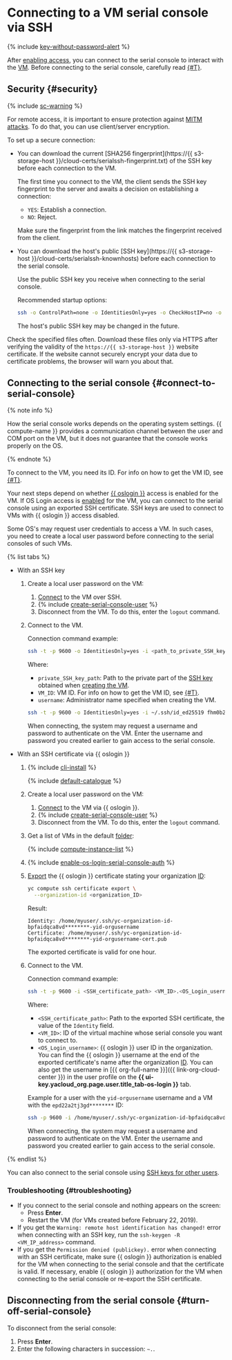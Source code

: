 # Connecting to a VM serial console via SSH

{% include [key-without-password-alert](../../../_includes/compute/key-without-password-alert.md) %}

After [enabling access](./index.md), you can connect to the serial console to interact with the [VM](../../concepts/vm.md). Before connecting to the serial console, carefully read [{#T}](#security).

## Security {#security}

{% include [sc-warning](../../../_includes/compute/serial-console-warning.md) %}

For remote access, it is important to ensure protection against [MITM attacks](https://en.wikipedia.org/wiki/Man-in-the-middle_attack). To do that, you can use client/server encryption.

To set up a secure connection:
* You can download the current [SHA256 fingerprint](https://{{ s3-storage-host }}/cloud-certs/serialssh-fingerprint.txt) of the SSH key before each connection to the VM.

  The first time you connect to the VM, the client sends the SSH key fingerprint to the server and awaits a decision on establishing a connection:
  * `YES`: Establish a connection.
  * `NO`: Reject.

  Make sure the fingerprint from the link matches the fingerprint received from the client.
* You can download the host's public [SSH key](https://{{ s3-storage-host }}/cloud-certs/serialssh-knownhosts) before each connection to the serial console.

  Use the public SSH key you receive when connecting to the serial console.

  Recommended startup options:

  ```bash
  ssh -o ControlPath=none -o IdentitiesOnly=yes -o CheckHostIP=no -o StrictHostKeyChecking=yes -o UserKnownHostsFile=./serialssh-knownhosts -p 9600 -i ~/.ssh/<private_SSH_key_name> <VM_ID>.<username>@{{ serial-ssh-host }}
  ```

  The host's public SSH key may be changed in the future.

Check the specified files often. Download these files only via HTTPS after verifying the validity of the `https://{{ s3-storage-host }}` website certificate. If the website cannot securely encrypt your data  due to certificate problems, the browser will warn you about that.

## Connecting to the serial console {#connect-to-serial-console}

{% note info %}

How the serial console works depends on the operating system settings. {{ compute-name }} provides a communication channel between the user and COM port on the VM, but it does not guarantee that the console works properly on the OS.

{% endnote %}

To connect to the VM, you need its ID. For info on how to get the VM ID, see [{#T}](../vm-info/get-info.md).

Your next steps depend on whether [{{ oslogin }}](../../../organization/concepts/os-login.md) access is enabled for the VM. If OS Login access is [enabled](../vm-connect/enable-os-login.md) for the VM, you can connect to the serial console using an exported SSH certificate. SSH keys are used to connect to VMs with {{ oslogin }} access disabled.

Some OS's may request user credentials to access a VM. In such cases, you need to create a local user password before connecting to the serial consoles of such VMs.

{% list tabs %}

- With an SSH key

  1. Create a local user password on the VM:
      1. [Connect](../vm-connect/ssh.md) to the VM over SSH.
      1. {% include [create-serial-console-user](../../../_includes/compute/create-serial-console-user.md) %}
      1. Disconnect from the VM. To do this, enter the `logout` command.

  1. Connect to the VM.

      Connection command example:

      ```bash
      ssh -t -p 9600 -o IdentitiesOnly=yes -i <path_to_private_SSH_key> <VM_ID>.<username>@{{ serial-ssh-host }}
      ```

      Where: 
      * `private_SSH_key_path`: Path to the private part of the [SSH key](../vm-connect/ssh.md#creating-ssh-keys) obtained when [creating the VM](../vm-create/create-linux-vm.md).
      * `VM_ID`: VM ID. For info on how to get the VM ID, see [{#T}](../vm-info/get-info.md).
      * `username`: Administrator name specified when creating the VM.

      ```bash
      ssh -t -p 9600 -o IdentitiesOnly=yes -i ~/.ssh/id_ed25519 fhm0b28lgfp4********.yc-user@{{ serial-ssh-host }}
      ```

      When connecting, the system may request a username and password to authenticate on the VM. Enter the username and password you created earlier to gain access to the serial console.

- With an SSH certificate via {{ oslogin }}

  1. {% include [cli-install](../../../_includes/cli-install.md) %}

      {% include [default-catalogue](../../../_includes/default-catalogue.md) %}

  1. Create a local user password on the VM:
      1. [Connect](../vm-connect/os-login.md) to the VM via {{ oslogin }}.
      1. {% include [create-serial-console-user](../../../_includes/compute/create-serial-console-user.md) %}
      1. Disconnect from the VM. To do this, enter the `logout` command.

  1. Get a list of VMs in the default [folder](../../../resource-manager/concepts/resources-hierarchy.md#folder):

      {% include [compute-instance-list](../../_includes_service/compute-instance-list.md) %}

  1. {% include [enable-os-login-serial-console-auth](../../../_includes/compute/enable-os-login-serial-console-auth.md) %}

  1. [Export](../vm-connect/os-login-export-certificate.md) the {{ oslogin }} certificate stating your organization [ID](../../../organization/operations/organization-get-id.md):

      ```bash
      yc compute ssh certificate export \
        --organization-id <organization_ID>
      ```

      Result:

      ```text
      Identity: /home/myuser/.ssh/yc-organization-id-bpfaidqca8vd********-yid-orgusername
      Certificate: /home/myuser/.ssh/yc-organization-id-bpfaidqca8vd********-yid-orgusername-cert.pub
      ```

      The exported certificate is valid for one hour.

  1. Connect to the VM.

      Connection command example:

      ```bash
      ssh -t -p 9600 -i <SSH_certificate_path> <VM_ID>.<OS_Login_username>@{{ serial-ssh-host }}
      ```

      Where:
      * `<SSH_certificate_path>`: Path to the exported SSH certificate, the value of the `Identity` field.
      * `<VM_ID>`: ID of the virtual machine whose serial console you want to connect to.
      * `<OS_Login_username>`: {{ oslogin }} user ID in the organization. You can find the {{ oslogin }} username at the end of the exported certificate's name after the organization [ID](../../../organization/operations/organization-get-id.md).
          You can also get the username in [{{ org-full-name }}]({{ link-org-cloud-center }}) in the user profile on the **{{ ui-key.yacloud_org.page.user.title_tab-os-login }}** tab.

      Example for a user with the `yid-orgusername` username and a VM with the `epd22a2tj3gd********` ID:

      ```bash
      ssh -p 9600 -i /home/myuser/.ssh/yc-organization-id-bpfaidqca8vd********-yid-orgusername epd22a2tj3gd********.yid-orgusername@{{ serial-ssh-host }}
      ```

      When connecting, the system may request a username and password to authenticate on the VM. Enter the username and password you created earlier to gain access to the serial console.

{% endlist %}

You can also connect to the serial console using [SSH keys for other users](../vm-connect/ssh.md#vm-authorized-keys).


### Troubleshooting {#troubleshooting}

* If you connect to the serial console and nothing appears on the screen:
  * Press **Enter**.
  * Restart the VM (for VMs created before February 22, 2019).
* If you get the `Warning: remote host identification has changed!` error when connecting with an SSH key, run the `ssh-keygen -R <VM_IP_address>` command.
* If you get the `Permission denied (publickey).` error when connecting with an SSH certificate, make sure {{ oslogin }} authorization is enabled for the VM when connecting to the serial console and that the certificate is valid. If necessary, enable {{ oslogin }} authorization for the VM when connecting to the serial console or re-export the SSH certificate.

## Disconnecting from the serial console {#turn-off-serial-console}

To disconnect from the serial console:
1. Press **Enter**.
1. Enter the following characters in succession: `~.`.